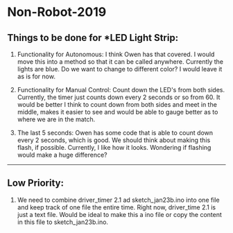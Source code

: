 # Non-Robot-2019

## Things to be done for *LED Light Strip: 

1) Functionality for Autonomous: I think Owen has that covered. I would move this into a method so that it can be called anywhere. Currently the lights are blue. Do we want to change to different color? I would leave it as is for now. 

2) Functionality for Manual Control: Count down the LED's from both sides. Currently, the timer just counts down every 2 seconds or so from 60. It would be better I think to count down from both sides and meet in the middle, makes it easier to see and would be able to gauge better as to where we are in the match. 

3) The last 5 seconds: Owen has some code that is able to count down every 2 seconds, which is good. We should think about making this flash, if possible. Currently, I like how it looks. Wondering if flashing would make a huge difference?

___________________________________________________________________________________________________________________________________________

## Low Priority: 
1) We need to combine driver_timer 2.1 ad sketch_jan23b.ino into one file and keep track of one file the entire time. Right now, driver_time 2.1 is just a text file. Would be ideal to make this a ino file or copy the content in this file to sketch_jan23b.ino. 
